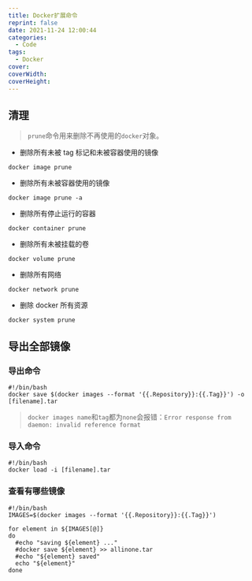 ```yaml
---
title: Docker扩展命令
reprint: false
date: 2021-11-24 12:00:44
categories:
  - Code
tags:
  - Docker
cover:
coverWidth:
coverHeight:
---
```


## 清理

> `prune`命令用来删除不再使用的`docker`对象。

- 删除所有未被 tag 标记和未被容器使用的镜像

```shell
docker image prune
```

- 删除所有未被容器使用的镜像

```shell
docker image prune -a
```

- 删除所有停止运行的容器

```shell
docker container prune
```

- 删除所有未被挂载的卷

```shell
docker volume prune
```

- 删除所有网络

```shell
docker network prune
```

- 删除 docker 所有资源

```shell
docker system prune
```

## 导出全部镜像

### 导出命令

```shell
#!/bin/bash
docker save $(docker images --format '{{.Repository}}:{{.Tag}}') -o [filename].tar
```

> `docker images name`和`tag`都为`none`会报错：`Error response from daemon: invalid reference format`

### 导入命令

```shell
#!/bin/bash
docker load -i [filename].tar
```

### 查看有哪些镜像

```shell
#!/bin/bash
IMAGES=$(docker images --format '{{.Repository}}:{{.Tag}}')

for element in ${IMAGES[@]}
do
  #echo "saving ${element} ..."
  #docker save ${element} >> allinone.tar
  #echo "${element} saved"
  echo "${element}"
done
```
